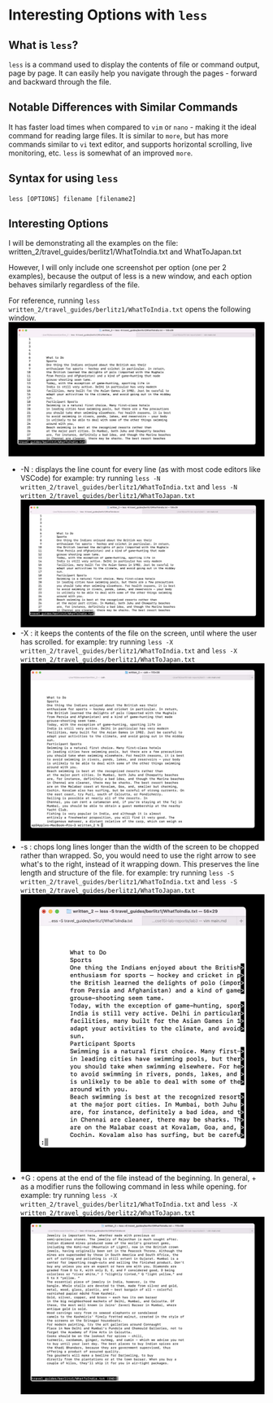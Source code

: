# Interesting Options with `less`

## What is `less`?
`less` is a command used to display the contents of file or command output, page by page. It can easily help you navigate through the pages - forward and backward through the file.

## Notable Differences with Similar Commands
It has faster load times when compared to `vim` or `nano` - making it the ideal command for reading large files.
It is similar to `more`, but has more commands similar to `vi` text editor, and supports horizontal scrolling, live monitoring, etc.
`less` is somewhat of an improved `more`.

## Syntax for using `less`
`less [OPTIONS] filename [filename2]`

## Interesting Options

I will be demonstrating all the examples on the file: written_2/travel_guides/berlitz1/WhatToIndia.txt and WhatToJapan.txt

However, I will only include one screenshot per option (one per 2 examples), because the output of less is a new window, and each option behaves similarly regardless of the file. 

For reference, running `less written_2/travel_guides/berlitz1/WhatToIndia.txt` opens the following window.
![Running the `less` command with no options on WhatToIndia.txt](n.jpg)

* -N : displays the line count for every line (as with most code editors like VSCode)
	for example: try running 
	`less -N written_2/travel_guides/berlitz1/WhatToIndia.txt` and 
	`less -N written_2/travel_guides/berlitz1/WhatToJapan.txt`
![Demonstrating the -N option for less on WhatToIndia.txt](n.jpg)
* -X : it keeps the contents of the file on the screen, until where the user has scrolled.
	for example: try running 
	`less -X written_2/travel_guides/berlitz1/WhatToIndia.txt` and
	`less -X written_2/travel_guides/berlitz1/WhatToJapan.txt`
![Demonstrating the -X option for less](X.jpg)
* -s : chops long lines longer than the width of the screen to be chopped rather than wrapped. So, you would need to use the right arrow to see what's to the right, instead of it wrapping down. This preserves the line length and structure of the file.
	for example: try running
	`less -S written_2/travel_guides/berlitz1/WhatToIndia.txt` and 
	`less -S written_2/travel_guides/berlitz1/WhatToJapan.txt`
![Demonstrating the -S option on WhatToIndia.jpg](S.jpg)
* +G : opens at the end of the file instead of the beginning. In general, + as a modifier runs the following command in less while opening.
	for example: try running 
	`less -X written_2/travel_guides/berlitz1/WhatToIndia.txt` and 
	`less -X written_2/travel_guides/berlitz2/WhatToJapan.txt`
![Demonstrating the +G option for less](G.jpg)
